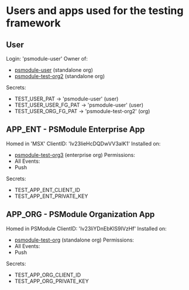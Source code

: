 # Users and apps used for the testing framework

## User

Login: 'psmodule-user'
Owner of:
- [psmodule-user](https://github.com/psmodule-user) (standalone org)
- [psmodule-test-org2](https://github.com/orgs/psmodule-test-org2) (standalone org)

Secrets:
- TEST_USER_PAT -> 'psmodule-user' (user)
- TEST_USER_USER_FG_PAT -> 'psmodule-user' (user)
- TEST_USER_ORG_FG_PAT -> 'psmodule-test-org2' (org)

## APP_ENT - PSModule Enterprise App

Homed in 'MSX'
ClientID: 'Iv23lieHcDQDwVV3alK1'
Installed on:
- [psmodule-test-org3](https://github.com/orgs/psmodule-test-org3) (enterprise org)
Permissions:
- All
Events:
- Push

Secrets:
- TEST_APP_ENT_CLIENT_ID
- TEST_APP_ENT_PRIVATE_KEY

## APP_ORG - PSModule Organization App

Homed in PSModule
ClientID: 'Iv23liYDnEbKlS9IVzHf'
Installed on:
- [psmodule-test-org](https://github.com/orgs/psmodule-test-org) (standalone org)
Permissions:
- All
Events:
- Push

Secrets:
- TEST_APP_ORG_CLIENT_ID
- TEST_APP_ORG_PRIVATE_KEY

